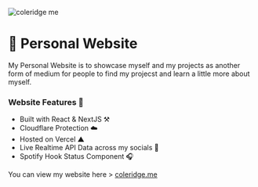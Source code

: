 ![coleridge me](https://user-images.githubusercontent.com/51129378/156061171-3ab52441-a724-4531-9022-b6b637c130fb.png)
# 🔗 Personal Website 

My Personal Website is to showcase myself and my projects as another form of medium for people to find my projecst and 
learn a little more about myself. 

### Website Features 📘
- Built with React & NextJS ⚒️
- Cloudflare Protection ☁️
- Hosted on Vercel ▲
- Live Realtime API Data across my socials 📱
- Spotify Hook Status Component 🎧

You can view my website here > <a href="https://coleridge.me">coleridge.me</a>


